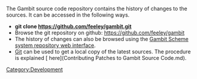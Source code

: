 The Gambit source code repository contains the history of changes to the
sources. It can be accessed in the following ways.

  - **git clone <https://github.com/feeley/gambit.git>**
  - Browse the git repository on github:
    <https://github.com/feeley/gambit>
  - The history of changes can also be browsed using the [Gambit Scheme
    system repository web
    interface](http://www.iro.umontreal.ca/~gambit/repo/.cgit.cgi/Gambit/log/).
  - [Git](http://git.or.cz/) can be used to get a local copy of the
    latest sources. The procedure is explained [
    here](Contributing Patches to Gambit Source Code.md).

[Category:Development](Category:Development.md)

